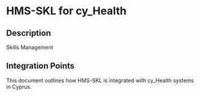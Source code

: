 # HMS-SKL for cy_Health

## Description

Skills Management

## Integration Points

This document outlines how HMS-SKL is integrated with cy_Health systems in Cyprus.
